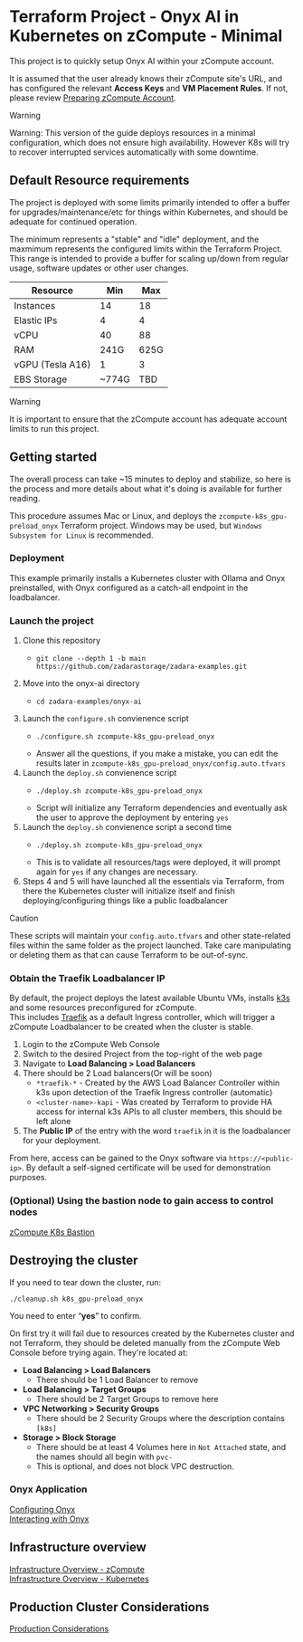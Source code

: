 # Terraform Project - Onyx AI in Kubernetes on zCompute - Minimal

This project is to quickly setup Onyx AI within your zCompute account.

It is assumed that the user already knows their zCompute site's URL, and has configured the relevant **Access Keys** and **VM Placement Rules**. If not, please review [Preparing zCompute Account](01_setup-zcompute.md).

> [!WARNING]
> Warning: This version of the guide deploys resources in a minimal configuration, which does not ensure high availability. However K8s will try to recover interrupted services automatically with some downtime.

## Default Resource requirements

The project is deployed with some limits primarily intended to offer a buffer for upgrades/maintenance/etc for things within Kubernetes, and should be adequate for continued operation.

The minimum represents a "stable" and "idle" deployment, and the maxmimum represents the configured limits within the Terraform Project.   
This range is intended to provide a buffer for scaling up/down from regular usage, software updates or other user changes.

| Resource | Min | Max |
| -------- | --- | --- |
| Instances  | 14 | 18 |
| Elastic IPs | 4 | 4 |
| vCPU | 40 | 88 |
| RAM | 241G | 625G |
| vGPU (Tesla A16) | 1 | 3 |
| EBS Storage | ~774G | TBD |

> [!WARNING]
> It is important to ensure that the zCompute account has adequate account limits to run this project.

## Getting started

The overall process can take ~15 minutes to deploy and stabilize, so here is the process and more details about what it's doing is available for further reading.

This procedure assumes Mac or Linux, and deploys the `zcompute-k8s_gpu-preload_onyx` Terraform project. Windows may be used, but `Windows Subsystem for Linux` is recommended.

### Deployment

This example primarily installs a Kubernetes cluster with Ollama and Onyx preinstalled, with Onyx configured as a catch-all endpoint in the loadbalancer.

### Launch the project

1. Clone this repository
   * ```
     git clone --depth 1 -b main https://github.com/zadarastorage/zadara-examples.git
     ```
2. Move into the onyx-ai directory
   * ```
     cd zadara-examples/onyx-ai
     ```
3. Launch the `configure.sh` convienence script
   * ```
     ./configure.sh zcompute-k8s_gpu-preload_onyx
     ```
   * Answer all the questions, if you make a mistake, you can edit the results later in `zcompute-k8s_gpu-preload_onyx/config.auto.tfvars`
4. Launch the `deploy.sh` convienence script
   * ```
     ./deploy.sh zcompute-k8s_gpu-preload_onyx
     ```
   * Script will initialize any Terraform dependencies and eventually ask the user to approve the deployment by entering `yes`
5. Launch the `deploy.sh` convienence script a second time
   * ```
     ./deploy.sh zcompute-k8s_gpu-preload_onyx
     ```
   * This is to validate all resources/tags were deployed, it will prompt again for `yes` if any changes are necessary.
6. Steps 4 and 5 will have launched all the essentials via Terraform, from there the Kubernetes cluster will initialize itself and finish deploying/configuring things like a public loadbalancer

> [!CAUTION]
> These scripts will maintain your `config.auto.tfvars` and other state-related files within the same folder as the project launched. Take care manipulating or deleting them as that can cause Terraform to be out-of-sync.

### Obtain the Traefik Loadbalancer IP

By default, the project deploys the latest available Ubuntu VMs, installs [k3s](https://k3s.io/) and some resources preconfigured for zCompute.   
This includes [Traefik](https://traefik.io/) as a default Ingress controller, which will trigger a zCompute Loadbalancer to be created when the cluster is stable.

1. Login to the zCompute Web Console
2. Switch to the desired Project from the top-right of the web page
3. Navigate to **Load Balancing > Load Balancers**
4. There should be 2 Load balancers(Or will be soon)
   * `*traefik-*` - Created by the AWS Load Balancer Controller within k3s upon detection of the Traefik Ingress controller (automatic)
   * `<cluster-name>-kapi` - Was created by Terraform to provide HA access for internal k3s APIs to all cluster members, this should be left alone
5. The **Public IP** of the entry with the word `traefik` in it is the loadbalancer for your deployment.

From here, access can be gained to the Onyx software via `https://<public-ip>`. By default a self-signed certificate will be used for demonstration purposes.

### (Optional) Using the bastion node to gain access to control nodes

[zCompute K8s Bastion](zcompute_bastion.md)

## Destroying the cluster

If you need to tear down the cluster, run:
```
./cleanup.sh k8s_gpu-preload_onyx
```

You need to enter “**yes**” to confirm.

On first try it will fail due to resources created by the Kubernetes cluster and not Terraform, they should be deleted manually from the zCompute Web Console before trying again. They're located at:

* **Load Balancing > Load Balancers**
  * There should be 1 Load Balancer to remove
* **Load Balancing > Target Groups**
  * There should be 2 Target Groups to remove here
* **VPC Networking > Security Groups**
  * There should be 2 Security Groups where the description contains `[k8s]`
* **Storage > Block Storage**
  * There should be at least 4 Volumes here in `Not Attached` state, and the names should all begin with `pvc-`
  * This is optional, and does not block VPC destruction.

### Onyx Application

[Configuring Onyx](onyx_configure.md)   
[Interacting with Onyx](onyx_usage.md)

## Infrastructure overview

[Infrastructure Overview - zCompute](onyx_infrastructure-zcompute.md)   
[Infrastructure Overview - Kubernetes](onyx_infrastructure-kubernetes.md)

## Production Cluster Considerations

[Production Considerations](production-considerations.md)
